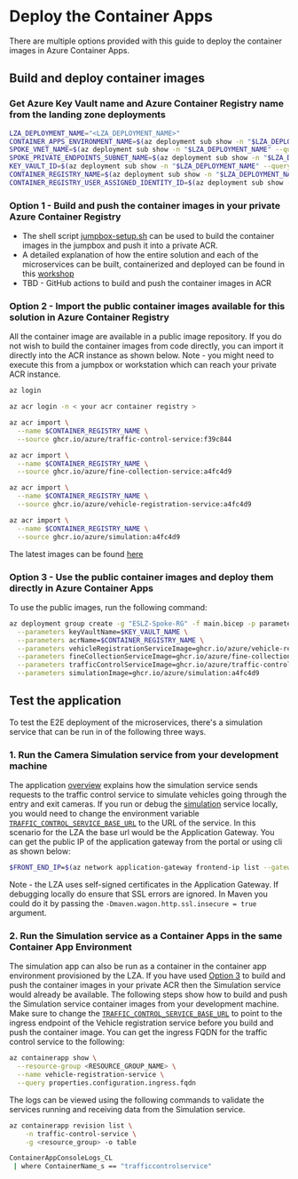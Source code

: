 # Deploy the Container Apps

There are multiple options provided with this guide to deploy the container images in Azure Container Apps.

## Build and deploy container images

### Get Azure Key Vault name and Azure Container Registry name from the landing zone deployments

```bash
LZA_DEPLOYMENT_NAME="<LZA_DEPLOYMENT_NAME>"
CONTAINER_APPS_ENVIRONMENT_NAME=$(az deployment sub show -n "$LZA_DEPLOYMENT_NAME" --query properties.outputs.containerAppsEnvironmentName.value -o tsv)
SPOKE_VNET_NAME=$(az deployment sub show -n "$LZA_DEPLOYMENT_NAME" --query properties.outputs.spokeVnetName.value -o tsv)
SPOKE_PRIVATE_ENDPOINTS_SUBNET_NAME=$(az deployment sub show -n "$LZA_DEPLOYMENT_NAME" --query properties.outputs.spokePrivateEndpointsSubnetName.value -o tsv)
KEY_VAULT_ID=$(az deployment sub show -n "$LZA_DEPLOYMENT_NAME" --query properties.outputs.keyVaultId.value -o tsv)
CONTAINER_REGISTRY_NAME=$(az deployment sub show -n "$LZA_DEPLOYMENT_NAME" --query properties.outputs.containerRegistryName.value -o tsv)
CONTAINER_REGISTRY_USER_ASSIGNED_IDENTITY_ID=$(az deployment sub show -n "$LZA_DEPLOYMENT_NAME" --query properties.outputs.containerRegistryUserAssignedIdentityId.value -o tsv)
```

### Option 1 - Build and push the container images in your private Azure Container Registry

* The shell script [jumpbox-setup.sh](../jumpbox-setup.sh) can be used to build the container images in the jumpbox and push it into a private ACR.
* A detailed explanation of how the entire solution and each of the microservices can be built, containerized and deployed can be found in this [workshop](https://azure.github.io/java-aks-aca-dapr-workshop/modules/05-assignment-5-aks-aca/02-aca/1-aca-instructions.html#generate-docker-images-for-applications-and-push-them-to-acr)
* TBD - GitHub actions to build and push the container images in ACR

### Option 2 - Import the public container images available for this solution in Azure Container Registry

All the container image are available in a public image repository. If you do not wish to build the container images from code directly, you can import it directly into the ACR instance as shown below. Note - you might need to execute this from a jumpbox or workstation which can reach your private ACR instance.

```bash
az login

az acr login -n < your acr container registry >

az acr import \
  --name $CONTAINER_REGISTRY_NAME \
  --source ghcr.io/azure/traffic-control-service:f39c844

az acr import \
  --name $CONTAINER_REGISTRY_NAME \
  --source ghcr.io/azure/fine-collection-service:a4fc4d9

az acr import \
  --name $CONTAINER_REGISTRY_NAME \
  --source ghcr.io/azure/vehicle-registration-service:a4fc4d9

az acr import \
  --name $CONTAINER_REGISTRY_NAME \
  --source ghcr.io/azure/simulation:a4fc4d9
```

The latest images can be found [here](https://github.com/orgs/Azure/packages?repo_name=java-aks-aca-dapr-workshop)

### Option 3 - Use the public container images and deploy them directly in Azure Container Apps

To use the public images, run the following command:

```bash
az deployment group create -g "ESLZ-Spoke-RG" -f main.bicep -p parameters-main.json \
  --parameters keyVaultName=$KEY_VAULT_NAME \
  --parameters acrName=$CONTAINER_REGISTRY_NAME \
  --parameters vehicleRegistrationServiceImage=ghcr.io/azure/vehicle-registration-service:a4fc4d9 \
  --parameters fineCollectionServiceImage=ghcr.io/azure/fine-collection-service:a4fc4d9 \
  --parameters trafficControlServiceImage=ghcr.io/azure/traffic-control-service:a4fc4d9 \
  --parameters simulationImage=ghcr.io/azure/simulation:a4fc4d9
```

## Test the application

To test the E2E deployment of the microservices, there's a simulation service that can be run in of the following three ways.

### 1. Run the Camera Simulation service from your development machine

The application [overview](../README.md) explains how the simulation service sends requests to the traffic control service to simulate vehicles going through the entry and exit cameras. If you run or debug the [simulation](https://github.com/Azure/java-aks-aca-dapr-workshop/tree/e2e-flow/Simulation) service locally, you would need to change the environment variable [`TRAFFIC_CONTROL_SERVICE_BASE_URL`](https://github.com/Azure/java-aks-aca-dapr-workshop/blob/e2e-flow/Simulation/src/main/resources/application.yml#L25) to the URL of the service. In this scenario for the LZA the base url would be the Application Gateway. You can get the public IP of the application gateway from the portal or using cli as shown below:

```bash
$FRONT_END_IP=$(az network application-gateway frontend-ip list --gateway-name <replacewithgatewayname> --resource-group <replacewithresourcegroup>)
```

Note - the LZA uses self-signed certificates in the Application Gateway. If debugging locally do ensure that SSL errors are ignored. In Maven you could do it by passing the `-Dmaven.wagon.http.ssl.insecure = true` argument.

### 2. Run the Simulation service as a Container Apps in the same Container App Environment

The simulation app can also be run as a container in the container app environment provisioned by the LZA. If you have used [Option 3](#option-3---use-the-public-container-images-and-deploy-them-directly-in-azure-container-apps) to build and push the container images in your private ACR then the Simulation service would already be available. The following steps show how to build and push the Simulation service container images from your development machine. Make sure to change the [`TRAFFIC_CONTROL_SERVICE_BASE_URL`](https://github.com/Azure/java-aks-aca-dapr-workshop/blob/e2e-flow/Simulation/src/main/resources/application.yml#L25) to point to  the ingress endpoint of the Vehicle registration service before you build and push the container image. You can get the ingress FQDN for the traffic control service to the following:

```bash
az containerapp show \
  --resource-group <RESOURCE_GROUP_NAME> \
  --name vehicle-registration-service \
  --query properties.configuration.ingress.fqdn
```

The logs can be viewed using the following commands to validate the services running and receiving data from the Simulation service.

```bash
az containerapp revision list \
    -n traffic-control-service \
    -g <resource_group> -o table
```

```bash
ContainerAppConsoleLogs_CL
 | where ContainerName_s == "trafficcontrolservice"
```
